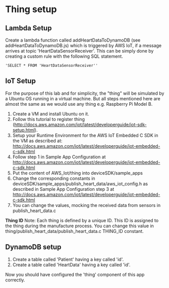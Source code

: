 # Thing setup

## Lambda Setup

Create a lambda function called addHeartDataToDynamoDB (see addHeartDataToDynamoDB.js) which is triggered by AWS IoT, if a message arrives at topic 'HeartDataSensorReceiver'. This can be simply done by creating a custom rule with the following SQL statement. 
```
'SELECT * FROM 'HeartDataSensorReceiver''
```

## IoT Setup
For the purpose of this lab and for simplicity, the "thing" will be simulated by a Ubuntu OS running in a virtual machine. But all steps mentioned here are almost the same as we would use any thing e.g. Raspberry Pi Model B. 

1. Create a VM and install Ubuntu on it.
2. Follow this tutorial to register thing (http://docs.aws.amazon.com/iot/latest/developerguide/iot-sdk-setup.html).
3. Setup your Runtime Environment for the AWS IoT Embedded C SDK in the VM as described at: http://docs.aws.amazon.com/iot/latest/developerguide/iot-embedded-c-sdk.html
4. Follow step 1 in Sample App Configuration at http://docs.aws.amazon.com/iot/latest/developerguide/iot-embedded-c-sdk.html
5. Put the content of AWS_Iot/thing into deviceSDK/sample_apps
6. Change the corresponding constants in deviceSDK/sample_apps/publish_heart_data/aws_iot_config.h as described in Sample App Configuration step 3 at http://docs.aws.amazon.com/iot/latest/developerguide/iot-embedded-c-sdk.html
7. You can change the values, mocking the received data from sensors in publish_heart_data.c  

**Thing ID**
Note: Each thing is defined by a unique ID. This ID is assigned to the thing during the manufacture process. You can change this value in thing/publish_heart_data/publish_heart_data.c THING_ID constant. 

## DynamoDB setup
1. Create a table called 'Patient' having a key called 'id'.
2. Create a table called 'HeartData' having a key called 'id'.


Now you should have configured the 'thing' component of this app correctly.